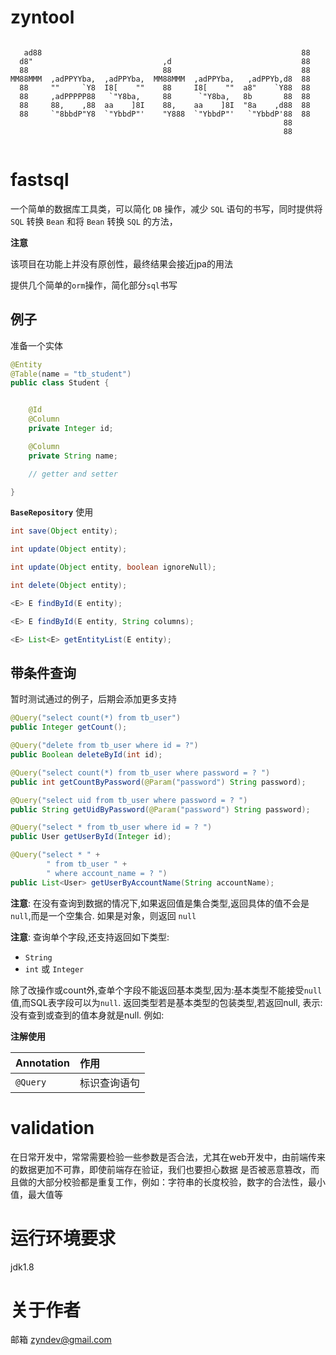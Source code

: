# zyntool
```
                                                                     
   ad88                                                          88  
  d8"                             ,d                             88  
  88                              88                             88  
MM88MMM  ,adPPYYba,  ,adPPYba,  MM88MMM  ,adPPYba,   ,adPPYb,d8  88  
  88     ""     `Y8  I8[    ""    88     I8[    ""  a8"    `Y88  88  
  88     ,adPPPPP88   `"Y8ba,     88      `"Y8ba,   8b       88  88  
  88     88,    ,88  aa    ]8I    88,    aa    ]8I  "8a    ,d88  88  
  88     `"8bbdP"Y8  `"YbbdP"'    "Y888  `"YbbdP"'   `"YbbdP'88  88  
                                                             88      
                                                             88      
     
```

# fastsql

一个简单的数据库工具类，可以简化 `DB` 操作，减少 `SQL` 语句的书写，同时提供将 `SQL` 转换 `Bean` 和将 `Bean` 转换 `SQL` 的方法，

**注意**

该项目在功能上并没有原创性，最终结果会接近jpa的用法

提供几个简单的`orm`操作，简化部分`sql`书写

## 例子

准备一个实体

```java
@Entity
@Table(name = "tb_student")
public class Student {


    @Id
    @Column
    private Integer id;

    @Column
    private String name;

    // getter and setter

}
```

**`BaseRepository`** 使用
```java
int save(Object entity);

int update(Object entity);

int update(Object entity, boolean ignoreNull);

int delete(Object entity);

<E> E findById(E entity);

<E> E findById(E entity, String columns);

<E> List<E> getEntityList(E entity);
```

## 带条件查询

暂时测试通过的例子，后期会添加更多支持

```java
@Query("select count(*) from tb_user")
public Integer getCount();

@Query("delete from tb_user where id = ?")
public Boolean deleteById(int id);

@Query("select count(*) from tb_user where password = ? ")
public int getCountByPassword(@Param("password") String password);

@Query("select uid from tb_user where password = ? ")
public String getUidByPassword(@Param("password") String password);

@Query("select * from tb_user where id = ? ")
public User getUserById(Integer id);

@Query("select * " +
        " from tb_user " +
        " where account_name = ? ")
public List<User> getUserByAccountName(String accountName);
```

**注意**: 
在没有查询到数据的情况下,如果返回值是集合类型,返回具体的值不会是`null`,而是一个空集合. 如果是对象，则返回 `null` 


**注意**: 查询单个字段,还支持返回如下类型:
- `String`
- `int` 或 `Integer`

除了改操作或count外,查单个字段不能返回基本类型,因为:基本类型不能接受`null`值,而SQL表字段可以为`null`.
返回类型若是基本类型的包装类型,若返回null, 表示:没有查到或查到的值本身就是null.
例如: 

**注解使用**

| Annotation | 作用 |
|:---|:---|
|`@Query`|标识查询语句|


# validation

在日常开发中，常常需要检验一些参数是否合法，尤其在web开发中，由前端传来的数据更加不可靠，即使前端存在验证，我们也要担心数据
是否被恶意篡改，而且做的大部分校验都是重复工作，例如：字符串的长度校验，数字的合法性，最小值，最大值等

# 运行环境要求
jdk1.8

# 关于作者

邮箱 zyndev@gmail.com
